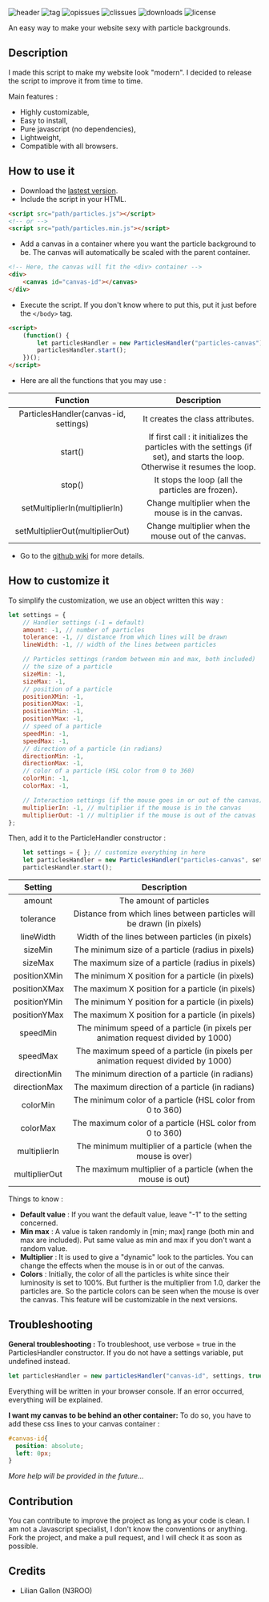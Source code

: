 ![header](https://n3roo.github.io/img/particles-js.png)
![tag](https://img.shields.io/github/tag/n3roo/particles.js.svg)
![opissues](https://img.shields.io/github/issues/n3roo/particles.js.svg)
![clissues](https://img.shields.io/github/issues-closed/n3roo/particles.js.svg)
![downloads](https://img.shields.io/github/downloads/n3roo/particles.js/total.svg)
![license](https://img.shields.io/github/license/n3roo/particles.js.svg)

An easy way to make your website sexy with particle backgrounds.

## Description

I made this script to make my website look "modern". I decided to release the script to improve it from time to time.

Main features :
- Highly customizable,
- Easy to install,
- Pure javascript (no dependencies),
- Lightweight,
- Compatible with all browsers.

## How to use it

- Download the [lastest version](https://github.com/N3ROO/particles.js).
- Include the script in your HTML.
```html
<script src="path/particles.js"></script>
<!-- or -->
<script src="path/particles.min.js"></script>
```

- Add a canvas in a container where you want the particle background to be. The canvas will automatically be scaled with the parent container.
```html
<!-- Here, the canvas will fit the <div> container -->
<div>
    <canvas id="canvas-id"></canvas>
</div>
```

- Execute the script. If you don't know where to put this, put it just before the `</body>` tag.
```html
<script>
    (function() {
        let particlesHandler = new ParticlesHandler("particles-canvas");
        particlesHandler.start();
    })();
</script>
```

- Here are all the functions that you may use :

**Function**|**Description**
:-----:|:-----:
ParticlesHandler(canvas-id, settings)|It creates the class attributes.
start()|If first call : it initializes the particles with the settings (if set), and starts the loop. Otherwise it resumes the loop.
stop()|It stops the loop (all the particles are frozen).
setMultiplierIn(multiplierIn)|Change multiplier when the mouse is in the canvas.
setMultiplierOut(multiplierOut)|Change multiplier when the mouse out of the canvas.

- Go to the [github wiki](https://github.com/N3ROO/particles.js/wiki) for more details.

## How to customize it

To simplify the customization, we use an object written this way :

```javascript
let settings = {
    // Handler settings (-1 = default)
    amount: -1, // number of particles
    tolerance: -1, // distance from which lines will be drawn
    lineWidth: -1, // width of the lines between particles

    // Particles settings (random between min and max, both included)
    // the size of a particle
    sizeMin: -1,
    sizeMax: -1,
    // position of a particle
    positionXMin: -1,
    positionXMax: -1,
    positionYMin: -1,
    positionYMax: -1,
    // speed of a particle
    speedMin: -1,
    speedMax: -1, 
    // direction of a particle (in radians)
    directionMin: -1,
    directionMax: -1,
    // color of a particle (HSL color from 0 to 360)
    colorMin: -1,
    colorMax: -1,

    // Interaction settings (if the mouse goes in or out of the canvas)
    multiplierIn: -1, // multiplier if the mouse is in the canvas
    multiplierOut: -1 // multiplier if the mouse is out of the canvas
};
```

Then, add it to the ParticleHandler constructor :
```javascript
    let settings = { }; // customize everything in here
    let particlesHandler = new ParticlesHandler("particles-canvas", settings);
    particlesHandler.start();
```

**Setting**|**Description**
:-----:|:-----:
amount|The amount of particles
tolerance|Distance from which lines between particles will be drawn (in pixels)
lineWidth|Width of the lines between particles (in pixels)
sizeMin|The minimum size of a particle (radius in pixels)
sizeMax|The maximum size of a particle (radius in pixels)
positionXMin|The minimum X position for a particle (in pixels)
positionXMax|The maximum X position for a particle (in pixels)
positionYMin|The minimum Y position for a particle (in pixels)
positionYMax|The maximum X position for a particle (in pixels)
speedMin|The minimum speed of a particle (in pixels per animation request divided by 1000)
speedMax|The maximum speed of a particle (in pixels per animation request divided by 1000)
directionMin|The minimum direction of a particle (in radians)
directionMax|The maximum direction of a particle (in radians)
colorMin|The minimum color of a particle (HSL color from 0 to 360)
colorMax|The maximum color of a particle (HSL color from 0 to 360)
multiplierIn|The minimum multiplier of a particle (when the mouse is over)
multiplierOut|The maximum multiplier of a particle (when the mouse is out)

Things to know :
- **Default value** : If you want the default value, leave "-1" to the setting concerned.
- **Min max** : A value is taken randomly in [min; max] range (both min and max are included). Put same value as min and max if you don't want a random value.
- **Multiplier** : It is used to give a "dynamic" look to the particles. You can change the effects when the mouse is in or out of the canvas.
- **Colors** : Initially, the color of all the particles is white since their luminosity is set to 100%. But further is the multiplier from 1.0, darker the particles are. So the particle colors can be seen when the mouse is over the canvas. This feature will be customizable in the next versions.

## Troubleshooting

**General troubleshooting :** To troubleshoot, use verbose = true in the ParticlesHandler constructor. If you do not have a settings variable, put undefined instead.
```javascript
let particlesHandler = new particlesHandler("canvas-id", settings, true);
```

Everything will be written in your browser console. If an error occurred, everything will be explained.

**I want my canvas to be behind an other container:** To do so, you have to add these css lines to your canvas container :
```css
#canvas-id{
  position: absolute;
  left: 0px;
}
```

*More help will be provided in the future...*

## Contribution

You can contribute to improve the project as long as your code is clean. I am not a Javascript specialist, I don't know the conventions or anything. Fork the project, and make a pull request, and I will check it as soon as possible.

## Credits

- Lilian Gallon (N3ROO)
